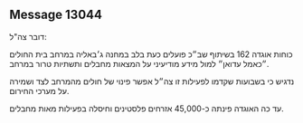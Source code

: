 ## Message 13044

דובר צה"ל:

כוחות אוגדה 162 בשיתוף שב״כ פועלים כעת בלב במחנה ג׳באליה במרחב בית החולים ״כאמל עדואן״ למול מידע מודיעיני על המצאות מחבלים ותשתיות טרור במרחב.

נדגיש כי בשבועות שקדמו לפעילות זו צה״ל אפשר פינוי של חולים מהמרחב לצד ושמירה על מערכי החירום.  

עד כה האוגדה פינתה כ-45,000 אזרחים פלסטינים וחיסלה בפעילות מאות מחבלים.

